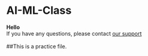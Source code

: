# AI-ML-Class
**Hello**\
If you have any questions, please contact [our support](www.google.com)
\
\
##This is a practice file.
